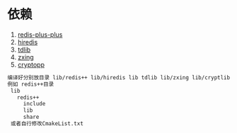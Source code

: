 ﻿# 依赖
1. [redis-plus-plus](https://github.com/sewenew/redis-plus-plus)
2. [hiredis](https://github.com/redis/hiredis.git)
3. [tdlib](https://tdlib.github.io/td/build.html?language=C%2B%2B)
4. [zxing](https://github.com/zxing-cpp/zxing-cpp)
5. [cryptopp](https://github.com/weidai11/cryptopp/tree/CRYPTOPP_8_9_0)

```markdown
编译好分别放目录 lib/redis++ lib/hiredis lib tdlib lib/zxing lib/cryptlib
例如 redis++目录
 lib
   redis++
     include
     lib
     share
 或者自行修改CmakeList.txt
```